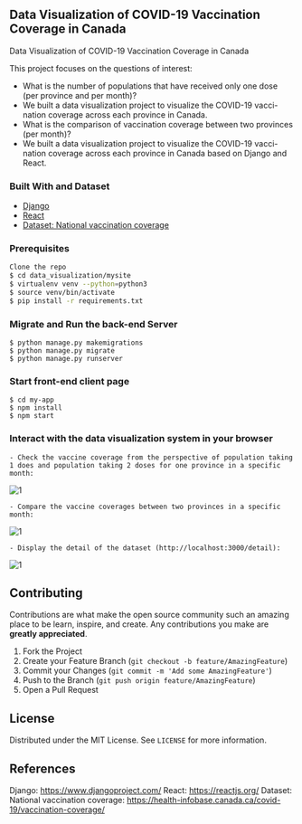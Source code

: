 <!-- PROJECT LOGO
<br />
<p align="center">
  <a href="https://github.com/othneildrew/Best-README-Template">
    <img src="images/logo.png" alt="Logo" width="80" height="80">
  </a>

  <h3 align="center">Best-README-Template</h3>

  <p align="center">
    An awesome README template to jumpstart your projects!
    <br />
    <a href="https://github.com/othneildrew/Best-README-Template"><strong>Explore the docs »</strong></a>
    <br />
    <br />
    <a href="https://github.com/othneildrew/Best-README-Template">View Demo</a>
    ·
    <a href="https://github.com/othneildrew/Best-README-Template/issues">Report Bug</a>
    ·
    <a href="https://github.com/othneildrew/Best-README-Template/issues">Request Feature</a>
  </p>
</p>
-->


<!-- TABLE OF CONTENTS 
## Table of Contents

* [About the Project](#about-the-project)
  * [Built With](#built-with)
* [Getting Started](#getting-started)
  * [Prerequisites](#prerequisites)
  * [Installation](#installation)
* [Usage](#usage)
* [Roadmap](#roadmap)
* [Contributing](#contributing)
* [License](#license)
* [Contact](#contact)
* [Acknowledgements](#acknowledgements)
-->


<!-- ABOUT THE PROJECT -->
## Data Visualization of COVID-19 Vaccination Coverage in Canada
Data Visualization of COVID-19 Vaccination Coverage in Canada

This project focuses on the questions of interest:
* What is the number of populations that have received only one dose (per province and per month)? 
* We built a data visualization project to visualize the COVID-19 vacci-nation coverage across each province in Canada. 
* What is the comparison of vaccination coverage between two provinces (per month)?
* We built a data visualization project to visualize the COVID-19 vacci-nation coverage across each province in Canada based on Django and React. 

### Built With and Dataset
* [Django](https://www.djangoproject.com/)
* [React](https://reactjs.org/)
* [Dataset: National vaccination coverage](https://health-infobase.canada.ca/covid-19/vaccination-coverage/)

### Prerequisites
```sh
Clone the repo
$ cd data_visualization/mysite
$ virtualenv venv --python=python3
$ source venv/bin/activate
$ pip install -r requirements.txt
```

### Migrate and Run the back-end Server
```
$ python manage.py makemigrations
$ python manage.py migrate
$ python manage.py runserver
```

### Start front-end client page
```
$ cd my-app
$ npm install
$ npm start
```

### Interact with the data visualization system in your browser
```
- Check the vaccine coverage from the perspective of population taking 1 does and population taking 2 doses for one province in a specific month:
```
![1](https://github.com/txrxrxr/data_visualization/blob/master/mysite/my-app/public/pic1.png) 

```
- Compare the vaccine coverages between two provinces in a specific month:
```
![1](https://github.com/txrxrxr/data_visualization/blob/master/mysite/my-app/public/pic2.png) 

```
- Display the detail of the dataset (http://localhost:3000/detail):
```
![1](https://github.com/txrxrxr/data_visualization/blob/master/mysite/my-app/public/pic3.png) 


## Contributing

Contributions are what make the open source community such an amazing place to be learn, inspire, and create. Any contributions you make are **greatly appreciated**.

1. Fork the Project
2. Create your Feature Branch (`git checkout -b feature/AmazingFeature`)
3. Commit your Changes (`git commit -m 'Add some AmazingFeature'`)
4. Push to the Branch (`git push origin feature/AmazingFeature`)
5. Open a Pull Request



<!-- LICENSE -->
## License

Distributed under the MIT License. See `LICENSE` for more information.

## References
Django: https://www.djangoproject.com/
React: https://reactjs.org/
Dataset: National vaccination coverage: https://health-infobase.canada.ca/covid-19/vaccination-coverage/

